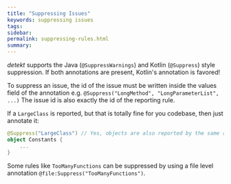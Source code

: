```yaml
---
title: "Suppressing Issues"
keywords: suppressing issues
tags: 
sidebar: 
permalink: suppressing-rules.html
summary:
---
```


_detekt_ supports the Java (`@SuppressWarnings`) and Kotlin (`@Suppress`) style suppression. 
If both annotations are present, Kotlin's annotation is favored! 

To suppress an issue, the id of the issue must be written inside the values field of the annotation e.g. `@Suppress("LongMethod", "LongParameterList", ...)`
The issue id is also exactly the id of the reporting rule.

If a `LargeClass` is reported, but that is totally fine for you codebase, then just annotate it:
```kotlin
@Suppress("LargeClass") // Yes, objects are also reported by the same rule.
object Constants {
    ...
}
```

Some rules like `TooManyFunctions` can be suppressed by using a file level annotation `@file:Suppress("TooManyFunctions")`.
